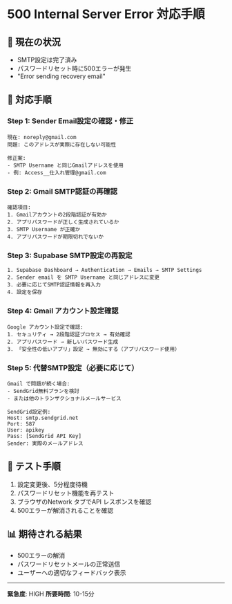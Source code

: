 # 500 Internal Server Error 対応手順

## 🚨 現在の状況
- SMTP設定は完了済み
- パスワードリセット時に500エラーが発生
- "Error sending recovery email"

## 🔧 対応手順

### Step 1: Sender Email設定の確認・修正
```
現在: noreply@gmail.com
問題: このアドレスが実際に存在しない可能性

修正案:
- SMTP Username と同じGmailアドレスを使用
- 例: Access__仕入れ管理@gmail.com
```

### Step 2: Gmail SMTP認証の再確認
```
確認項目:
1. Gmailアカウントの2段階認証が有効か
2. アプリパスワードが正しく生成されているか
3. SMTP Username が正確か
4. アプリパスワードが期限切れでないか
```

### Step 3: Supabase SMTP設定の再設定
```
1. Supabase Dashboard → Authentication → Emails → SMTP Settings
2. Sender email を SMTP Username と同じアドレスに変更
3. 必要に応じてSMTP認証情報を再入力
4. 設定を保存
```

### Step 4: Gmail アカウント設定確認
```
Google アカウント設定で確認:
1. セキュリティ → 2段階認証プロセス → 有効確認
2. アプリパスワード → 新しいパスワード生成
3. 「安全性の低いアプリ」設定 → 無効にする（アプリパスワード使用）
```

### Step 5: 代替SMTP設定（必要に応じて）
```
Gmail で問題が続く場合:
- SendGrid無料プランを検討
- または他のトランザクショナルメールサービス

SendGrid設定例:
Host: smtp.sendgrid.net
Port: 587
User: apikey
Pass: [SendGrid API Key]
Sender: 実際のメールアドレス
```

## 🧪 テスト手順
1. 設定変更後、5分程度待機
2. パスワードリセット機能を再テスト
3. ブラウザのNetwork タブでAPI レスポンスを確認
4. 500エラーが解消されることを確認

## 📊 期待される結果
- 500エラーの解消
- パスワードリセットメールの正常送信
- ユーザーへの適切なフィードバック表示

---
**緊急度**: HIGH
**所要時間**: 10-15分